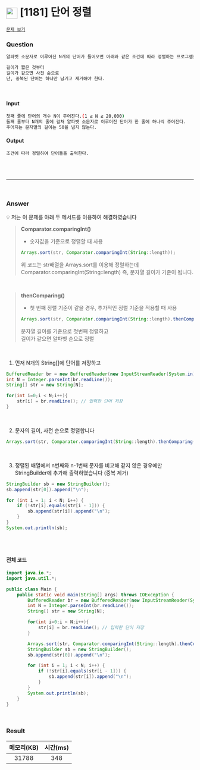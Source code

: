 <h1><img src="https://d2gd6pc034wcta.cloudfront.net/tier/6.svg" width="30" height="30" style="vertical-align: middle;"/> [1181] 단어 정렬 </h1>

<a href="https://www.acmicpc.net/problem/1181" target="_black">``문제 보기``</a>

<h3> Question</h3>

```bash
알파벳 소문자로 이루어진 N개의 단어가 들어오면 아래와 같은 조건에 따라 정렬하는 프로그램을 작성하시오.

길이가 짧은 것부터
길이가 같으면 사전 순으로
단, 중복된 단어는 하나만 남기고 제거해야 한다.
```
<br>

<h4> Input</h4>

```bash
첫째 줄에 단어의 개수 N이 주어진다.(1 ≤ N ≤ 20,000)
둘째 줄부터 N개의 줄에 걸쳐 알파벳 소문자로 이루어진 단어가 한 줄에 하나씩 주어진다.
주어지는 문자열의 길이는 50을 넘지 않는다.
```

<h4> Output</h4>

```bash
조건에 따라 정렬하여 단어들을 출력한다.
```

<br><br>

---

<br>

<h3> Answer</h3>

💡 저는 이 문제를 아래 두 메서드를 이용하여 해결하였습니다

> **Comparator.comparingInt()**  
> - 숫자값을 기준으로 정렬할 때 사용  
> 
> ```java
> Arrays.sort(str, Comparator.comparingInt(String::length));
> ```   
> 위 코드는 str배열을 Arrays.sort를 이용해 정렬하는데  
> Comparator.comparingInt(String::length) 즉, 문자열 길이가 기준이 됩니다.
  
<br>

> **thenComparing()**  
> - 첫 번째 정렬 기준이 같을 경우, 추가적인 정렬 기준을 적용할 때 사용  
>   
> ```java
> Arrays.sort(str, Comparator.comparingInt(String::length).thenComparing(String::compareTo));
> ```  
> 문자열 길이를 기준으로 첫번째 정렬하고  
> 길이가 같으면 알파벳 순으로 정렬  
  
<br>

1. 먼저 N개의 String[]에 단어를 저장하고

```java
BufferedReader br = new BufferedReader(new InputStreamReader(System.in));
int N = Integer.parseInt(br.readLine());
String[] str = new String[N];

for(int i=0;i < N;i++){
    str[i] = br.readLine(); // 입력한 단어 저장
}
```

<br>  

2. 문자의 길이, 사전 순으로 정렬합니다  

```java
Arrays.sort(str, Comparator.comparingInt(String::length).thenComparing(String::compareTo)); // 길이순 정렬 -> 길이가 같으면 사전순 정렬
```

<br>

3. 정렬된 배열에서 n번째와 n-1번째 문자를 비교해 같지 않은 경우에만 StringBuilder에 추가해 출력하였습니다 (중복 제거)

```java
StringBuilder sb = new StringBuilder();
sb.append(str[0]).append("\n");

for (int i = 1; i < N; i++) {
    if (!str[i].equals(str[i - 1])) {
        sb.append(str[i]).append("\n");
    }
}
System.out.println(sb);
```  

<br><br>

<h4> 전체 코드</h4>

```java
import java.io.*;
import java.util.*;

public class Main {
    public static void main(String[] args) throws IOException {
        BufferedReader br = new BufferedReader(new InputStreamReader(System.in));
        int N = Integer.parseInt(br.readLine());
        String[] str = new String[N];

        for(int i=0;i < N;i++){
            str[i] = br.readLine(); // 입력한 단어 저장
        }

        Arrays.sort(str, Comparator.comparingInt(String::length).thenComparing(String::compareTo)); // 길이순 정렬 -> 길이가 같으면 사전순 정렬
        StringBuilder sb = new StringBuilder();
        sb.append(str[0]).append("\n");

        for (int i = 1; i < N; i++) {
            if (!str[i].equals(str[i - 1])) {
                sb.append(str[i]).append("\n");
            }
        }
        System.out.println(sb);
    }
}
```

<br>

<h3> Result</h3>

|메모리(KB)| 시간(ms) |
|:---:|:------:|
|31788|  348   |